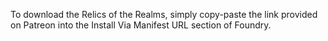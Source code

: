 To download the Relics of the Realms, simply copy-paste the link provided on Patreon into the Install Via Manifest URL section of Foundry.
